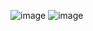 ![image](https://user-images.githubusercontent.com/113437980/195309597-b37e52bf-926f-45a0-8273-57035bafbbc4.png)
![image](https://user-images.githubusercontent.com/113437980/195309685-b894ac49-eee8-422d-bccf-4819a4d945fc.png)
